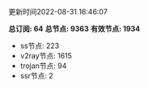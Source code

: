 更新时间2022-08-31 16:46:07

**总订阅: 64**
**总节点: 9363**
**有效节点: 1934**
- ss节点: 223
- v2ray节点: 1615
- trojan节点: 94
- ssr节点: 2
